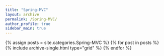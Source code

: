 ```yaml
---
title: "Spring-MVC"
layout: archive
permalink: /Spring-MVC/
author_profile: true
sidebar_main: true
---
```

{% assign posts = site.categories.Spring-MVC %}
{% for post in posts %} {% include archive-single.html type="grid" %} {% endfor %}